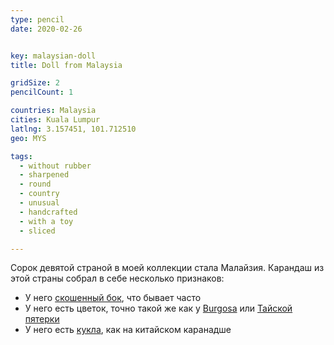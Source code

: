```yaml
---
type: pencil
date: 2020-02-26


key: malaysian-doll
title: Doll from Malaysia

gridSize: 2
pencilCount: 1

countries: Malaysia
cities: Kuala Lumpur
latlng: 3.157451, 101.712510
geo: MYS

tags:
  - without rubber
  - sharpened
  - round
  - country
  - unusual
  - handcrafted
  - with a toy
  - sliced

---
```


Сорок девятой страной в моей коллекции стала Малайзия. Карандаш из этой страны собрал в себе несколько признаков:

- У него [скошенный бок](?tag=скошенный%20бок), что бывает часто
- У него есть цветок, точно такой же как у [Burgosа](?display=burgos) или [Тайской пятерки](?display=thaifive)
- У него есть [кукла](?display=unknowndoll), как на китайском каранадше

